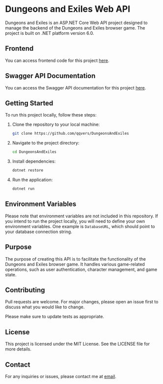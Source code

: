 # Dungeons and Exiles Web API

Dungeons and Exiles is an ASP.NET Core Web API project designed to manage the backend of the Dungeons and Exiles browser game. The project is built on .NET platform version 6.0.

## Frontend

You can access frontend code for this project [here](https://github.com/qqvers/DungeonsAndExiles-frontend).

## Swagger API Documentation

You can access the Swagger API documentation for this project [here](https://dungeons-and-exiles-swagger.vercel.app/).

## Getting Started

To run this project locally, follow these steps:

1. Clone the repository to your local machine:

    ```bash
    git clone https://github.com/qqvers/DungeonsAndExiles
    ```

2. Navigate to the project directory:

    ```bash
    cd DungeonsAndExiles
    ```

3. Install dependencies:

    ```bash
    dotnet restore
    ```

4. Run the application:

    ```bash
    dotnet run
    ```

## Environment Variables

Please note that environment variables are not included in this repository. If you intend to run the project locally, you will need to define your own environment variables. One example is `DatabaseURL`, which should point to your database connection string.

## Purpose

The purpose of creating this API is to facilitate the functionality of the Dungeons and Exiles browser game. It handles various game-related operations, such as user authentication, character management, and game state.

## Contributing

Pull requests are welcome. For major changes, please open an issue first to discuss what you would like to change.

Please make sure to update tests as appropriate.

## License

This project is licensed under the MIT License. See the LICENSE file for more details.

## Contact

For any inquiries or issues, please contact me at [email](bartekszczepanik1999@gmail.com).
